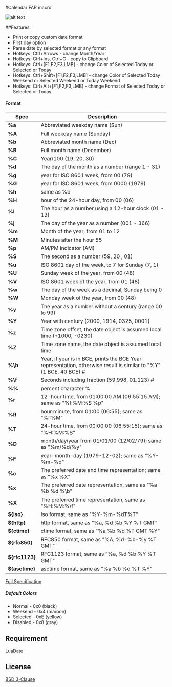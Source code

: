 #Calendar FAR macro

![alt text](http://i80.fastpic.ru/big/2016/0526/b3/234f1a9ecef8ef79c92ef5fa4d2790b3.png "Calendar")

##Features:

* Print or copy custom date format
* First day option
* Parse date by selected format or any format
* Hotkeys: Ctrl+Arrows - change Month/Year
* Hotkeys: Ctrl+Ins, Ctrl+C - copy to Clipboard
* Hotkeys: Ctrl+\[F1,F2,F3,LMB\] - change Color of Selected Today or Selected or Today 
* Hotkeys: Ctrl+Shift+\[F1,F2,F3,LMB\] - change Color of Selected Today Weekend or Selected Weekend or Today Weekend 
* Hotkeys: Ctrl+Alt+\[F1,F2,F3,LMB\] - change Format of Selected Today or Selected or Today 

#### Format
|Spec|Description|
|------|---|
|**%a**|Abbreviated weekday name (Sun)
|**%A**|Full weekday name (Sunday)
|**%b**|Abbreviated month name (Dec)
|**%B**|Full month name (December)
|**%C**|Year/100 (19, 20, 30)
|**%d**|The day of the month as a number (range 1 - 31)
|**%g**|year for ISO 8601 week, from 00 (79)
|**%G**|year for ISO 8601 week, from 0000 (1979)
|**%h**|same as %b
|**%H**|hour of the 24-hour day, from 00 (06)
|**%I**|The hour as a number using a 12-hour clock (01 - 12)
|**%j**|The day of the year as a number (001 - 366)
|**%m**|Month of the year, from 01 to 12
|**%M**|Minutes after the hour 55
|**%p**|AM/PM indicator (AM)
|**%S**|The second as a number (59, 20 , 01)
|**%u**|ISO 8601 day of the week, to 7 for Sunday (7, 1)
|**%U**|Sunday week of the year, from 00 (48)
|**%V**|ISO 8601 week of the year, from 01 (48)
|**%w**|The day of the week as a decimal, Sunday being 0
|**%W**|Monday week of the year, from 00 (48)
|**%y**|The year as a number without a century (range 00 to 99)
|**%Y**|Year with century (2000, 1914, 0325, 0001)
|**%z**|Time zone offset, the date object is assumed local time (+1000, -0230)
|**%Z**|Time zone name, the date object is assumed local time
|**%\b**|Year, if year is in BCE, prints the BCE Year representation, otherwise result is similar to "%Y" (1 BCE, 40 BCE) #
|**%\f**|Seconds including fraction (59.998, 01.123) #
|**%%**|percent character %
|**%r**|12-hour time, from 01:00:00 AM (06:55:15 AM); same as "%I:%M:%S %p"
|**%R**|hour:minute, from 01:00 (06:55); same as "%I:%M"
|**%T**|24-hour time, from 00:00:00 (06:55:15); same as "%H:%M:%S"
|**%D**|month/day/year from 01/01/00 (12/02/79); same as "%m/%d/%y"
|**%F**|year-month-day (1979-12-02); same as "%Y-%m-%d"
|**%c**|The preferred date and time representation; same as "%x %X"
|**%x**|The preferred date representation, same as "%a %b %d %\b"
|**%X**|The preferred time representation, same as "%H:%M:%\f"
|**${iso}**|Iso format, same as "%Y-%m-%dT%T"
|**${http}**|http format, same as "%a, %d %b %Y %T GMT"
|**${ctime}**|ctime format, same as "%a %b %d %T GMT %Y"
|**${rfc850}**|RFC850 format, same as "%A, %d-%b-%y %T GMT"
|**${rfc1123}**|RFC1123 format, same as "%a, %d %b %Y %T GMT"
|**${asctime}**|asctime format, same as "%a %b %d %T %Y"

[Full Specification](https://tieske.github.io/date/)

##### Default Colors
* Normal - 0x0 (black)
* Weekend - 0x4 (maroon)
* Selected - 0xE (yellow)
* Disabled - 0x8 (gray)

## Requirement

[LuaDate](https://github.com/Tieske/date/)

## License

[BSD 3-Clause](https://opensource.org/licenses/BSD-3-Clause)


